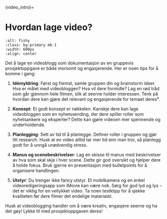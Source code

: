 (video_intro)=
# Hvordan lage video?

```{image} ../bilder/videoblog.jpg
:alt: fishy
:class: bg-primary mb-1
:width: 600px
:align: center
```

Det å lage en videoblogg som dokumentasjon av en gruppevis prosjektoppgave er både morsomt og engasjerende. Her er noen tips for å komme i gang:

1. **Idémyldring**: Først og fremst, samle gruppen din og brainstorm ideer. Hva er målet med videobloggen? Hva vil dere formidle? Lag en rød tråd som går gjennom hele filmen, slik at seerne holder interessen. Tenk på hvordan dere kan gjøre det relevant og engasjerende for temaet deres⁴.

2. **Konsept**: Et godt konsept er nøkkelen. Kanskje dere kan lage videobloggen som en nyhetssending, der dere spiller roller som nyhetsankere og eksperter? Dette kan gjøre videoen mer spennende og underholdende.

3. **Planlegging**: Sett av tid til å planlegge. Definer roller i gruppen og gjør litt research. Husk at en video alltid tar mer tid enn man tror, så planlegg godt for å unngå unødvendig stress.

4. **Manus og scenebeskrivelser**: Lag en skisse til manus med beskrivelser av hva som skal skje i hver scene. Dette gir god oversikt og hjelper dere å holde fokus. Bruk gjerne en presentasjon med bulletpoints for å organisere handlingen.

5. **Utstyr**: Du trenger ikke fancy utstyr. Et mobilkamera og en enkel videoredigeringsapp som iMovie kan være nok. Sørg for god lyd og lys – det er viktig for en vellykket video. Ta noen testklipp for å sjekke kvaliteten før dere filmer det endelige materialet.

Husk at videoblogging handler om å være kreativ, engasjere seerne og ha det gøy! Lykke til med prosjektoppgaven deres!
